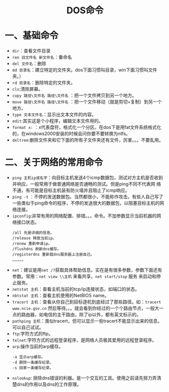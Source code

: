 <h1 align="center">DOS命令</h1>

# 一、基础命令

* `dir`：查看文件目录
* `ren 旧文件名 新文件名`：重命名
* `del 文件名`：删除
* `md 目录名`：建立特定的文件夹。dos下面习惯叫目录，win下面习惯叫文件夹。）
* `rd 目录名`：删除特定的文件夹。 
* `cls`:清除屏幕。
* `copy 路径\文件名 路径\文件名` ：把一个文件拷贝到另一个地方。
* `move 路径\文件名 路径\文件名` ：把一个文件移动（就是剪切+复制）到另一个地方。 
* `type 文本文件名`：显示出文本文件的内容。
* `edit`:其实这是个小程序，编辑文本文件用的。
* `format x:` ：x代表盘符，格式化一个分区。在dos下是用fat文件系统格式化的，在windows2000安装的时候会问你要不要转换为ntfs。
* `deltree`:删除文件夹和它下面的所有子文件夹还有文件，厉害。。。不要乱用。 

# 二、关于网络的常用命令

* `ping 主机ip或名字`：向目标主机发送4个icmp数据包，测试对方主机是否收到并响应，一般常用于做普通网络是否通畅的测试。但是ping不同不代表网
络不通，有可能是目标主机装有防火墙并且阻止了icmp响应。
* `ping -t` ：不停的发送数据包。当然都很小，不能称作攻击。有些人自己写了一些类似于ping命令的程序，不停的发送很大的数据包，以阻塞目标主机的网络连接。
* `ipconfig`:非常有用的网络配置、排错。。。命令。不加参数显示当前机器的网络接口状态。
  ```
  /all 先是详细的信息。
  /release 释放当前ip。
  /renew 重新申请ip。
  /flushdns 刷新dns缓存。
  /registerdns 重新栽dns服务器上注册自己。
  。。。。。。
  ```
* `net`：建议是用`net /?`获取具体帮助信息。实在是有很多参数，参数下面还有参数。常用：`net view \\主机` 来看共享，`net start/stop` 服务 来启动和停止服务。
* `netstat 主机`：查看主机当前的tcp/ip连接状态，如端口的状态。
* `nbtstat 主机`：查看主机使用的NetBIOS name。
* `tracert 主机`：查看从你自己到目标逐机到底经过了那些路径。如：`tracert www.ncie.gov.cn` 然后等待。。。就会看到你经过的一个个路由节点，一般大一点的路由器，如电信的主干路由，除了ip以外，都有英文标示的。
* `pathping 主机`：类似tracert，但可以显示一些tracert不能显示出来的信息。可以自己试试。
* `ftp`:字符方式的ftp。
* `telnet`:字符方式的远程登录程序，是网络人员极其爱用的远程登录程序。
* `arp`:操作当前的arp缓存。
  ```
  -a 显示arp缓存。
  -d 删除一条缓存纪录。
  -s 田家一条缓存纪录。
  ```
* `nslookup`: 排除dns错误的利器。是一个交互的工具。使用之前请先努力弄清楚dns的作用以及dns的工作原理。
